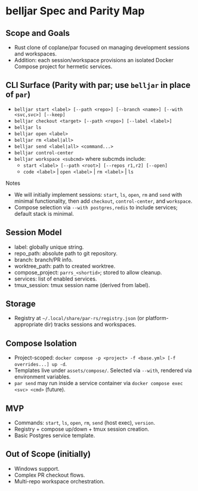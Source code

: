 # belljar Spec and Parity Map

## Scope and Goals
- Rust clone of coplane/par focused on managing development sessions and workspaces.
- Addition: each session/workspace provisions an isolated Docker Compose project for hermetic services.

## CLI Surface (Parity with par; use `belljar` in place of `par`)
- `belljar start <label> [--path <repo>] [--branch <name>] [--with <svc,svc>] [--keep]`
- `belljar checkout <target> [--path <repo>] [--label <label>]`
- `belljar ls`
- `belljar open <label>`
- `belljar rm <label|all>`
- `belljar send <label|all> <command...>`
- `belljar control-center`
- `belljar workspace <subcmd>` where subcmds include:
  - `start <label> [--path <root>] [--repos r1,r2] [--open]`
  - `code <label>` | `open <label>` | `rm <label>` | `ls`

Notes
- We will initially implement sessions: `start`, `ls`, `open`, `rm` and `send` with minimal functionality, then add `checkout`, `control-center`, and `workspace`.
- Compose selection via `--with postgres,redis` to include services; default stack is minimal.

## Session Model
- label: globally unique string.
- repo_path: absolute path to git repository.
- branch: branch/PR info.
- worktree_path: path to created worktree.
- compose_project: `parrs_<shortid>`; stored to allow cleanup.
- services: list of enabled services.
- tmux_session: tmux session name (derived from label).

## Storage
- Registry at `~/.local/share/par-rs/registry.json` (or platform-appropriate dir) tracks sessions and workspaces.

## Compose Isolation
- Project-scoped: `docker compose -p <project> -f <base.yml> [-f overrides...] up -d`.
- Templates live under `assets/compose/`. Selected via `--with`, rendered via environment variables.
- `par send` may run inside a service container via `docker compose exec <svc> <cmd>` (future).

## MVP
- Commands: `start`, `ls`, `open`, `rm`, `send` (host exec), `version`.
- Registry + compose up/down + tmux session creation.
- Basic Postgres service template.

## Out of Scope (initially)
- Windows support.
- Complex PR checkout flows.
- Multi-repo workspace orchestration.
